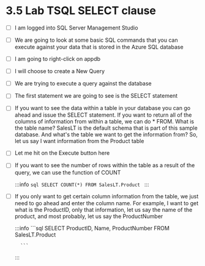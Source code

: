 # 3.5 Lab  TSQL  SELECT clause

- [ ] I am logged into SQL Server Management Studio<br/>

- [ ] We are going to look at some basic SQL commands that you can execute against your data that is stored in the Azure SQL database<br/>

- [ ] I am going to right-click on appdb<br/>

- [ ] I will choose to create a New Query<br/>

- [ ] We are trying to execute a query against the database<br/>

- [ ] The first statement we are going to see is the SELECT statement<br/>

- [ ] If you want to see the data within a table in your database you can go ahead and issue the SELECT statement. If you want to return all of the columns of information from within a table, we can do * FROM. What is the table name? SalesLT is the default schema that is part of this sample database. And what's the table we want to get the information from? So, let us say I want information from the Product table<br/>

- [ ] Let me hit on the Execute button here<br/>

- [ ] If you want to see the number of rows within the table as a result of the query, we can use the function of COUNT<br/>

    :::info
        ```sql
        SELECT
            COUNT(*)
        FROM SalesLT.Product
        ```
    :::

- [ ] If you only want to get certain column information from the table, we just need to go ahead and enter the column name. For example, I want to get what is the ProductID, only that information, let us say the name of the product, and most probably, let us say the ProductNumber<br/>

    :::info
        ```sql
        SELECT 
            ProductID,
             Name,
            ProductNumber
        FROM SalesLT.Product
        
        ```
    :::